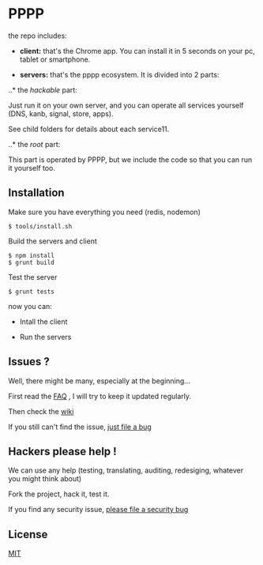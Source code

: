
[pppp]: http://purecss.io/

# PPPP

the repo includes: 

* **client:** that's the Chrome app. You can install it in 5 seconds on your pc, tablet or smartphone.

* **servers:** that's the pppp ecosystem. It is divided into 2 parts:

..* the *hackable* part: 

Just run it on your own server, and you can operate all services yourself (DNS, kanb, signal, store, apps).

See child folders for details about each service11.


..* the *root* part: 

This part is operated by PPPP, but we include the code so that you can run it yourself too.








## Installation

Make sure you have everything you need (redis, nodemon)
```shell
$ tools/install.sh
```

Build the servers and client
```shell
$ npm install
$ grunt build
```

Test the server
```shell
$ grunt tests
```

now you can:

* Intall the client

* Run the servers




## Issues ?

Well, there might be many, especially at the beginning...

First read the 
[FAQ](https://github.com/ppppess/ppppess/blob/master/servers/hackable/faq.md)
, I will try to keep it updated regularly.

Then check the 
[wiki](https://github.com/ppppess/ppppess/wiki)

If you still can't find the issue, 
[just file a bug](https://github.com/ppppess/ppppess/issues)








## Hackers please help !

We can use any help (testing, translating, auditing, redesiging, whatever you might think about)

Fork the project, hack it, test it.

If you find any security issue, 
[please file a security bug](https://github.com/ppppess/ppppess/issues)






License
-------

[MIT](https://github.com/ppppess/ppppess/blob/master/LICENCE)




